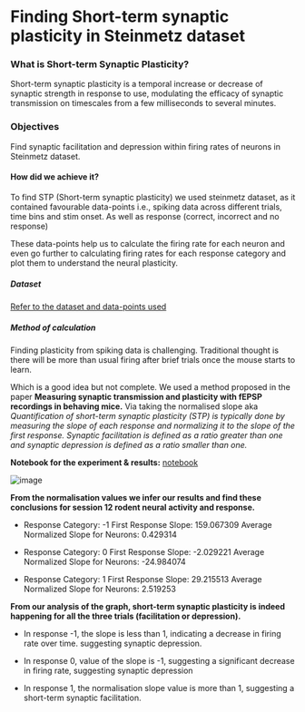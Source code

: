 # Finding Short-term synaptic plasticity in Steinmetz dataset

### What is Short-term Synaptic Plasticity?
Short-term synaptic plasticity is a temporal increase or decrease of synaptic strength in response to use, modulating the efficacy of synaptic transmission on timescales from a few milliseconds to several minutes. 

### Objectives
Find synaptic facilitation and depression within firing rates of neurons in Steinmetz dataset.

#### How did we achieve it?
To find STP (Short-term synaptic plasticity) we used steinmetz dataset, as it contained favourable data-points i.e., spiking data across different trials, time bins and stim onset. As well as response (correct, incorrect and no response)

These data-points help us to calculate the firing rate for each neuron and even go further to calculating firing rates for each response category and plot them to understand the neural plasticity. 

##### Dataset
[Refer to the dataset and data-points used](https://colab.research.google.com/github/NeuromatchAcademy/course-content/blob/main/projects/neurons/load_steinmetz_decisions.ipynb#scrollTo=h4xiszYEXcht)

##### Method of calculation
Finding plasticity from spiking data is challenging. Traditional thought is there will be more than usual firing after brief trials once the mouse starts to learn. 

Which is a good idea but not complete. We used a method proposed in the paper **Measuring synaptic transmission and plasticity with fEPSP recordings in behaving mice.** Via taking the normalised slope aka *Quantification of short-term synaptic plasticity (STP) is typically done by measuring the slope of each response and normalizing it to the slope of the first response. Synaptic facilitation is defined as a ratio greater than one and synaptic depression is defined as a ratio smaller than one.*

**Notebook for the experiment & results:** [notebook](Neuronal_Plasticity.ipynb)

![image](https://github.com/sleepingcat4/plasticity-stp/assets/81933585/6b2568fe-872f-4109-9a41-8e42dd77653e)


**From the normalisation values we infer our results and find these conclusions for session 12 rodent neural activity and response.**

* Response Category: -1
  First Response Slope: 159.067309
  Average Normalized Slope for Neurons: 0.429314

* Response Category: 0
  First Response Slope: -2.029221
  Average Normalized Slope for Neurons: -24.984074

* Response Category: 1
  First Response Slope: 29.215513
  Average Normalized Slope for Neurons: 2.519253




**From our analysis of the graph, short-term synaptic plasticity is indeed happening for all the three trials (facilitation or depression).**

* In response -1, the slope is less than 1, indicating a decrease in firing rate over time. suggesting synaptic depression.

* In response 0, value of the slope is -1, suggesting a significant decrease in firing rate, suggesting synaptic depression

* In response 1, the normalisation slope value is more than 1, suggesting a short-term synaptic facilitation.

